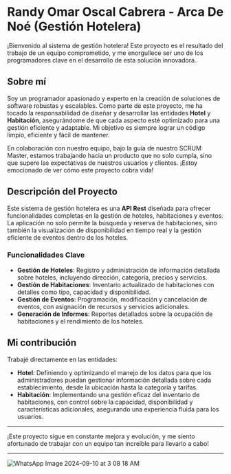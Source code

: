 # Randy Omar Oscal Cabrera - Arca De Noé (Gestión Hotelera)

¡Bienvenido al sistema de gestión hotelera! Este proyecto es el resultado del trabajo de un equipo comprometido, y me enorgullece ser uno de los programadores clave en el desarrollo de esta solución innovadora.

## Sobre mí

Soy un programador apasionado y experto en la creación de soluciones de software robustas y escalables. Como parte de este proyecto, me ha tocado la responsabilidad de diseñar y desarrollar las entidades **Hotel** y **Habitación**, asegurándome de que cada aspecto esté optimizado para una gestión eficiente y adaptable. Mi objetivo es siempre lograr un código limpio, eficiente y fácil de mantener.

En colaboración con nuestro equipo, bajo la guía de nuestro SCRUM Master, estamos trabajando hacia un producto que no solo cumpla, sino que supere las expectativas de nuestros usuarios y clientes. ¡Estoy emocionado de ver cómo este proyecto cobra vida!

## Descripción del Proyecto

Este sistema de gestión hotelera es una **API Rest** diseñada para ofrecer funcionalidades completas en la gestión de hoteles, habitaciones y eventos. La aplicación no solo permite la búsqueda y reserva de habitaciones, sino también la visualización de disponibilidad en tiempo real y la gestión eficiente de eventos dentro de los hoteles.

### Funcionalidades Clave

- **Gestión de Hoteles**: Registro y administración de información detallada sobre hoteles, incluyendo dirección, categoría, precios y servicios.
- **Gestión de Habitaciones**: Inventario actualizado de habitaciones con detalles como tipo, capacidad y disponibilidad.
- **Gestión de Eventos**: Programación, modificación y cancelación de eventos, con asignación de recursos y servicios adicionales.
- **Generación de Informes**: Reportes detallados sobre la ocupación de habitaciones y el rendimiento de los hoteles.

## Mi contribución

Trabajé directamente en las entidades:
- **Hotel**: Definiendo y optimizando el manejo de los datos para que los administradores puedan gestionar información detallada sobre cada establecimiento, desde la ubicación hasta la categoría y tarifas.
- **Habitación**: Implementando una gestión eficaz del inventario de habitaciones, con control sobre la capacidad, disponibilidad y características adicionales, asegurando una experiencia fluida para los usuarios.

---

¡Este proyecto sigue en constante mejora y evolución, y me siento afortunado de trabajar con un equipo tan increíble para llevarlo a cabo!

--- 

![WhatsApp Image 2024-09-10 at 3 08 18 AM](https://github.com/user-attachments/assets/3fda17ba-af93-492d-9032-dc2f4f57688d)

